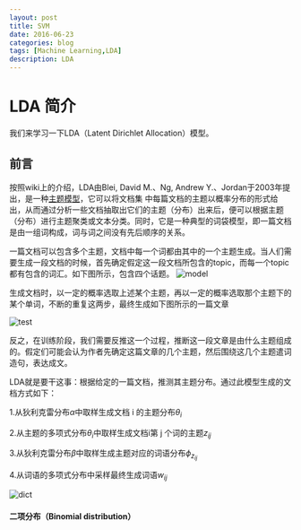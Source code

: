 ```yaml
---
layout: post
title: SVM
date: 2016-06-23
categories: blog
tags: [Machine Learning,LDA]
description: LDA
---
```




# LDA 简介

我们来学习一下LDA（Latent Dirichlet Allocation）模型。

## 前言

按照wiki上的介绍，LDA由Blei, David M.、Ng, Andrew Y.、Jordan于2003年提出，是一种[主题模型](https://zh.wikipedia.org/wiki/主题模型)，它可以将文档集 中每篇文档的主题以概率分布的形式给出，从而通过分析一些文档抽取出它们的主题（分布）出来后，便可以根据主题（分布）进行主题聚类或文本分类。同时，它是一种典型的词袋模型，即一篇文档是由一组词构成，词与词之间没有先后顺序的关系。

一篇文档可以包含多个主题，文档中每一个词都由其中的一个主题生成。当人们需要生成一段文档的时候，首先确定假定这一段文档所包含的topic，而每一个topic都有包含的词汇。如下图所示，包含四个话题。
![model](http://img.blog.csdn.net/20141117153816148)

生成文档时，以一定的概率选取上述某个主题，再以一定的概率选取那个主题下的某个单词，不断的重复这两步，最终生成如下图所示的一篇文章

![test](http://img.blog.csdn.net/20141117154035285)

反之，在训练阶段，我们需要反推这一个过程，推断这一段文章是由什么主题组成的。假定们可能会认为作者先确定这篇文章的几个主题，然后围绕这几个主题遣词造句，表达成文。
    
LDA就是要干这事：根据给定的一篇文档，推测其主题分布。通过此模型生成的文档方式如下：

1.从狄利克雷分布$\alpha$中取样生成文档 i 的主题分布$\theta_i$

2.从主题的多项式分布$\theta_i$中取样生成文档i第 j 个词的主题$z_{ij}$

3.从狄利克雷分布$\beta$中取样生成主题对应的词语分布$\phi_{z_{ij}}$

4.从词语的多项式分布中采样最终生成词语$w_{ij}$



![dict](http://img.blog.csdn.net/20141117152903751)


#### 二项分布（Binomial distribution）
















